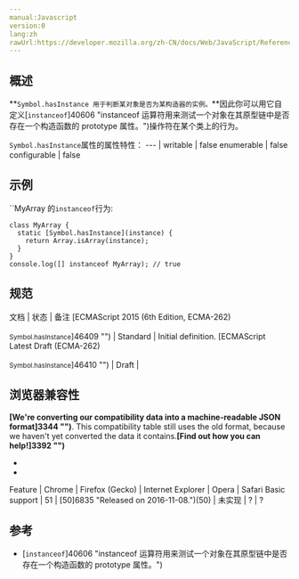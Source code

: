 ```yaml
---
manual:Javascript
version:0
lang:zh
rawUrl:https://developer.mozilla.org/zh-CN/docs/Web/JavaScript/Reference/Global_Objects/Symbol/hasInstance#
---
```





## 概述<a name="概述"></a>


**`Symbol.hasInstance 用于判断某对象是否为某构造器的实例。`**因此你可以用它自定义[`instanceof`]40606 "instanceof 运算符用来测试一个对象在其原型链中是否存在一个构造函数的 prototype 属性。")操作符在某个类上的行为。


`Symbol.hasInstance`属性的属性特性： 
 ---  | 
writable | false 
enumerable | false 
configurable | false 



## 示例<a name="示例"></a>


``MyArray 的`instanceof`行为:


```
class MyArray {  
  static [Symbol.hasInstance](instance) {
    return Array.isArray(instance);
  }
}
console.log([] instanceof MyArray); // true
```

## 规范<a name="规范"></a>

文档 | 状态 | 备注 
[ECMAScript 2015 (6th Edition, ECMA-262)<br></br><small>Symbol.hasInstance</small>]46409 "") | Standard | Initial definition. 
[ECMAScript Latest Draft (ECMA-262)<br></br><small>Symbol.hasInstance</small>]46410 "") | Draft |  


## 浏览器兼容性<a name="浏览器兼容性"></a>


**[We&#39;re converting our compatibility data into a machine-readable JSON format]3344 "")**. This compatibility table still uses the old format, because we haven&#39;t yet converted the data it contains.**[Find out how you can help!]3392 "")**


* 
* 

Feature | Chrome | Firefox (Gecko) | Internet Explorer | Opera | Safari 
Basic support | 51 | [50]6835 "Released on 2016-11-08.")(50) | 未实现 | ? | ? 




## 参考<a name="参考"></a>

* [`instanceof`]40606 "instanceof 运算符用来测试一个对象在其原型链中是否存在一个构造函数的 prototype 属性。")



